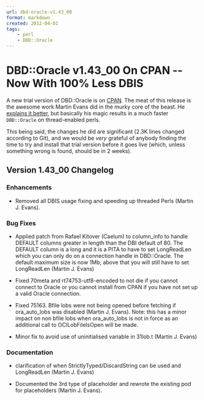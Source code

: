 ```yaml
---
url: dbd-oracle-v1.43_00
format: markdown
created: 2012-04-01
tags:
    - perl
    - DBD::Oracle
---
```


# DBD::Oracle v1.43_00 On CPAN -- Now With 100% Less DBIS

A new trial version of DBD::Oracle is on
[CPAN](https://metacpan.org/release/PYTHIAN/DBD-Oracle-1.43_00/). The meat of
this release is the awesome work Martin Evans did in the murky core of the
beast. He
[explains it better](http://www.martin-evans.me.uk/node/133), but basically
his magic results in a much faster `DBD::Oracle` on thread-enabled perls.

This being said, the changes he did are significant (2.3K lines changed
according to Git), and we would be *very* grateful of anybody finding the time to
try and install that trial version before it goes live (which, unless
something wrong is found, should be in 2 weeks).

## Version 1.43_00 Changelog

### Enhancements

* Removed all DBIS usage fixing and speeding up threaded
   Perls (Martin J. Evans).

### Bug Fixes

- Applied patch from Rafael Kitover (Caelum) to column_info to handle
DEFAULT columns greater in length than the DBI default of 80. The
DEFAULT column is a long and it is a PITA to have to set
LongReadLen which you can only do on a connection handle in
DBD::Oracle. The default maximum size is now 1Mb; above that you
will still have to set LongReadLen (Martin J. Evans)

- Fixed 70meta and rt74753-utf8-encoded to not die if you cannot
connect to Oracle or you cannot install from CPAN if you have not
set up a valid Oracle connection.

- Fixed 75163. Bfile lobs were not being opened before fetching if
ora_auto_lobs was disabled (Martin J. Evans).
    Note: this has a minor impact on non bfile lobs when ora_auto_lobs
is not in force as an additional call to OCILobFileIsOpen will be
made.

- Minor fix to avoid use of uninitialised variable in 31lob.t (Martin J. Evans)

### Documentation

* clarification of when StrictlyTyped/DiscardString can be used and
LongReadLen (Martin J. Evans)

* Documented the 3rd type of placeholder and rewrote the existing pod for placeholders (Martin J. Evans).

